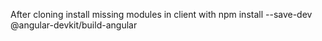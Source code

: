 After cloning install missing modules in client with
npm install --save-dev @angular-devkit/build-angular

